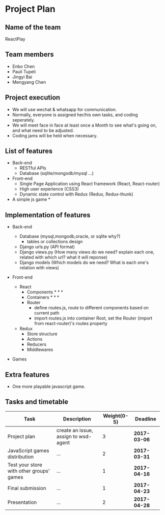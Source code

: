 # Project Plan

## Name of the team
ReactPlay

## Team members
* Enbo Chen
* Pauli Tupeli
* Jingyi Bai
* Mengyang Chen

## Project execution
* We will use wechat & whatsapp for communication.
* Normally, everyone is assigned her/his own tasks, and coding seperately.
* We will meet face in face at least once a Month to see what's going on, and what need to be adjusted.
* Coding jams will be held when necessary.

## List of features 
* Back-end
    * RESTful APIs
    * Database (sqlite/mongodb/mysql ...)
* Front-end
    * Single Page Application using React framework (React, React-router)
    * High user experience (CSS3)
    * Dynamic state control with Redux (Redux, Redux-thunk)
* A simple js game
    * 

## Implementation of features
* Back-end
    * Database (mysql,mongodb,oracle, or sqlite why?)
        * tables or collections design
    * Django urls.py (API format)
    * Django views.py (How many views do we need? explain each one, related with which url? what it will reponse)
    * Django models (Which models do we need? What is each one's relation with views)

* Front-end
    * React
        * Components
            * 
            * 
            * 
        * Containers
            * 
            * 
            * 
        * Router
            * define routes.js, route to different components based on current path
            * import routes.js into container Root, set the Router (import from react-router)'s routes property
    * Redux
        * Store structure
        * Actions
        * Reducers
        * Middlewares

* Games

## Extra features
* One more playable javascript game.

## Tasks and timetable
Task | Description | Weight(0-5) | Deadline
----------- | ------------ | ------------ | ------------
Project plan | create an issue, assign to wsd-agent | 3 | **2017-03-06**
JavaScript games distribution | ... | 2 | **2017-03-31**
Test your store with other groups’ games | ... | 1 | **2017-04-16**
Final submission | ... | 1 | **2017-04-23**
Presentation | ... | 2 | **2017-04-28**
